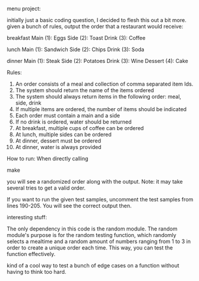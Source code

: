 menu project:

initially just a basic coding question, I decided to flesh this out a bit more.
given a bunch of rules, output the order that a restaurant would receive:

breakfast
Main (1): Eggs
Side (2): Toast
Drink (3): Coffee

lunch
Main (1): Sandwich
Side (2): Chips
Drink (3): Soda

dinner
Main (1): Steak
Side (2): Potatoes
Drink (3): Wine
Dessert (4): Cake

Rules:
1. An order consists of a meal and collection of comma separated item Ids.
2. The system should return the name of the items ordered
3. The system should always return items in the following order: meal, side, drink
4. If multiple items are ordered, the number of items should be indicated
5. Each order must contain a main and a side
6. If no drink is ordered, water should be returned
7. At breakfast, multiple cups of coffee can be ordered
8. At lunch, multiple sides can be ordered
9. At dinner, dessert must be ordered
10. At dinner, water is always provided

How to run:
When directly calling

make

you will see a randomized order along with the output. Note: it may take
several tries to get a valid order.

If you want to run the given test samples, uncomment the test samples from
lines 190-205. You will see the correct output then.


interesting stuff:

The only dependency in this code is the random module. The random module's
purpose is for the random testing function, which randomly selects a mealtime
and a random amount of numbers ranging from 1 to 3 in order to create a unique
order each time. This way, you can test the function effectively.

kind of a cool way to test a bunch of edge cases on a function without having
to think too hard.